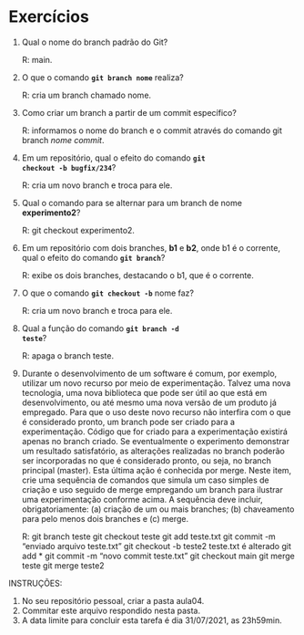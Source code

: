 # Exercícios

1. Qual o nome do branch padrão do Git?

   R: main.

   

2. O que o comando **<code>git branch nome</code>** realiza?

   R: cria um branch chamado nome.

   

3. Como criar um branch a partir de um commit específico?

   R: informamos o nome do branch e o commit através do comando git branch *nome* *commit*.

   

4. Em um repositório, qual o efeito do comando **<code>git checkout -b bugfix/234</code>**?

   R: cria um novo branch e troca para ele.

   

5. Qual o comando para se alternar para um branch de nome **experimento2**?

   R: git checkout experimento2.



6. Em um repositório com dois branches, **b1** e **b2**, onde b1 é o corrente, qual o efeito do comando **<code>git branch</code>**?

   R: exibe os dois branches, destacando o b1, que é o corrente.

   

7. O que o comando **<code>git checkout -b</code>** nome faz?

   R: cria um novo branch e troca para ele.



8. Qual a função do comando **<code>git branch -d teste</code>**?

   R: apaga o branch teste.

   

1. Durante o desenvolvimento de um software é comum, por exemplo, utilizar um novo recurso por meio de experimentação. Talvez uma nova tecnologia, uma nova biblioteca que pode ser útil ao que está em desenvolvimento, ou até mesmo uma nova versão de um produto já empregado. Para que o uso deste novo recurso não interfira com o que é considerado pronto, um branch pode ser criado para a experimentação. Código que for criado para a experimentação existirá apenas no branch criado. Se eventualmente o experimento demonstrar um resultado satisfatório, as alterações realizadas no branch poderão ser incorporadas no que é considerado pronto, ou seja, no branch principal (master). Esta última ação é conhecida por merge. Neste item, crie uma sequência de comandos que simula um caso simples de criação e uso seguido de merge empregando um branch para ilustrar uma experimentação conforme acima. A sequência deve incluir, obrigatoriamente: (a) criação de um ou mais branches; (b) chaveamento para pelo menos dois branches e (c) merge.

   R: git branch teste
   git checkout teste
   git add teste.txt
   git commit -m “enviado arquivo teste.txt”
   git checkout -b teste2
   teste.txt é alterado
   git add *
   git commit -m “novo commit teste.txt”
   git checkout main
   git merge teste
   git merge teste2

   

INSTRUÇÕES:

1. No seu repositório pessoal, criar a pasta aula04.
2. Commitar este arquivo respondido nesta pasta.
3. A data limite para concluir esta tarefa é dia 31/07/2021, as 23h59min.